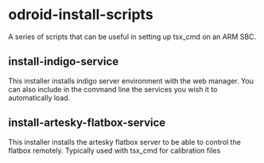 # odroid-install-scripts
A series of scripts that can be useful in setting up tsx_cmd on an ARM SBC.

## install-indigo-service
This installer installs indigo server environment with the web manager. You can also include in the command line the services you wish it to automatically load.

## install-artesky-flatbox-service
This installer installs the artesky flatbox server to be able to control the flatbox remotely. Typically used with tsx_cmd for calibration files
